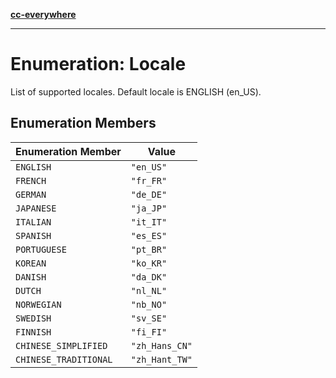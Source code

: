 [**cc-everywhere**](../../../../../index.md)

***

# Enumeration: Locale

List of supported locales.
Default locale is ENGLISH (en_US).

## Enumeration Members

| Enumeration Member | Value |
| ------ | ------ |
| <a id="english"></a> `ENGLISH` | `"en_US"` |
| <a id="french"></a> `FRENCH` | `"fr_FR"` |
| <a id="german"></a> `GERMAN` | `"de_DE"` |
| <a id="japanese"></a> `JAPANESE` | `"ja_JP"` |
| <a id="italian"></a> `ITALIAN` | `"it_IT"` |
| <a id="spanish"></a> `SPANISH` | `"es_ES"` |
| <a id="portuguese"></a> `PORTUGUESE` | `"pt_BR"` |
| <a id="korean"></a> `KOREAN` | `"ko_KR"` |
| <a id="danish"></a> `DANISH` | `"da_DK"` |
| <a id="dutch"></a> `DUTCH` | `"nl_NL"` |
| <a id="norwegian"></a> `NORWEGIAN` | `"nb_NO"` |
| <a id="swedish"></a> `SWEDISH` | `"sv_SE"` |
| <a id="finnish"></a> `FINNISH` | `"fi_FI"` |
| <a id="chinese_simplified"></a> `CHINESE_SIMPLIFIED` | `"zh_Hans_CN"` |
| <a id="chinese_traditional"></a> `CHINESE_TRADITIONAL` | `"zh_Hant_TW"` |

